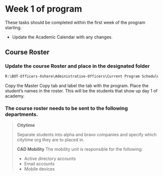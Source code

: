 # Week 1 of program



These tasks should be completed within the first week of the program starting.

* Update the Academic Calendar with any changes.

## Course Roster
  
### Update the course Roster and place in the designated folder
```markdown 
R:\BOT-Officers-Xshare\Administrative-Officers\Current Program Schedules\Course Rosters
```
Copy the Master Copy tab and label the tab with the program. Place the student’s names in the roster. This will be the students that show up day 1 of academy.
 
 
### The course roster needs to be sent to the following departments.
> **Citytime**
> 
>Separate students into alpha and bravo companies and specify which citytime org they are to placed in.
> 
> **CAD Mobility**
> The mobility unit is responsible for the following:
> * Active directory accounts
> * Email accounts
> * Mobile devices
